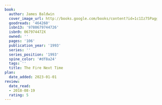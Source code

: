 ```yaml
---
book:
  author: James Baldwin
  cover_image_url: http://books.google.com/books/content?id=1c1Iz75PaggC&printsec=frontcover&img=1&zoom=1&edge=curl&source=gbs_api
  goodreads: '464260'
  isbn13: '9780679744726'
  isbn9: 067974472X
  owned: ''
  pages: '106'
  publication_year: '1993'
  series: ''
  series_position: '1993'
  spine_color: '#df8a24'
  tags: ''
  title: The Fire Next Time
plan:
  date_added: 2023-01-01
review:
  date_read:
  - 2018-08-19
  rating: 5
---
```

